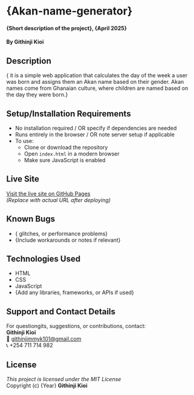 # {Akan-name-generator}  
#### {Short description of the project}, {April 2025}  
#### By **Githinji Kioi**

## Description  
{ it is a simple web application that calculates the day of the week a user was born and assigns them an Akan name based on their gender. Akan names come from Ghanaian culture, where children are named based on the day they were born.}

## Setup/Installation Requirements  
* No installation required / OR specify if dependencies are needed  
* Runs entirely in the browser / OR note server setup if applicable  
* To use:  
  * Clone or download the repository  
  * Open `index.html` in a modern browser  
  * Make sure JavaScript is enabled  

## Live Site  
[Visit the live site on GitHub Pages](https://githinji23.github.io/{Akan-name})  
_(Replace with actual URL after deploying)_

## Known Bugs  
* { glitches, or performance problems}  
* {Include workarounds or notes if relevant}

## Technologies Used  
* HTML  
* CSS  
* JavaScript  
* {Add any libraries, frameworks, or APIs if used}

## Support and Contact Details  
For questiongits, suggestions, or contributions, contact:  
**Githinji Kioi**  
📧 githinjimmyk101@gmail.com  
📞 +254 711 714 982

## License  
*This project is licensed under the MIT License*  
Copyright (c) {Year} **Githinji Kioi**